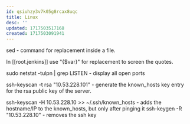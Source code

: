 ```yaml
---
id: qsiuhzy3v7k05g8rcax8uqc
title: Linux
desc: ''
updated: 1717503517168
created: 1717503091941
---
```

sed - command for replacement inside a file.

In [[root.jenkins]] use \"{$var}\" for replacement to screen the quotes.

sudo netstat -tulpn | grep LISTEN  - display all open ports

ssh-keyscan -t rsa "10.53.228.101" - generate the known_hosts key entry for the rsa public key of the server.

ssh-keyscan -H 10.53.228.10 >> ~/.ssh/known_hosts  - adds the hostname/IP to the known_hosts, but only after pinging it
ssh-keygen -R "10.53.228.10" - removes the ssh key
